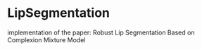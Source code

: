 # LipSegmentation
implementation of the paper: Robust Lip Segmentation Based on Complexion Mixture Model
